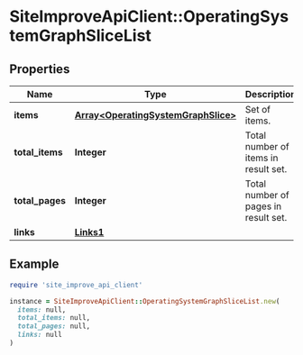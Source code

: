 # SiteImproveApiClient::OperatingSystemGraphSliceList

## Properties

| Name | Type | Description | Notes |
| ---- | ---- | ----------- | ----- |
| **items** | [**Array&lt;OperatingSystemGraphSlice&gt;**](OperatingSystemGraphSlice.md) | Set of items. |  |
| **total_items** | **Integer** | Total number of items in result set. |  |
| **total_pages** | **Integer** | Total number of pages in result set. |  |
| **links** | [**Links1**](Links1.md) |  | [optional] |

## Example

```ruby
require 'site_improve_api_client'

instance = SiteImproveApiClient::OperatingSystemGraphSliceList.new(
  items: null,
  total_items: null,
  total_pages: null,
  links: null
)
```

